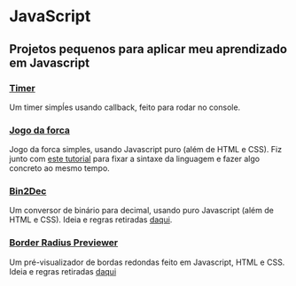 # JavaScript

## Projetos pequenos para aplicar meu aprendizado em Javascript

### [Timer](https://github.com/MarianaFurriel/Javascript/blob/master/projetos/timer.js)
Um timer simpĺes usando callback, feito para rodar no console. 

### [Jogo da forca](https://github.com/MarianaFurriel/Javascript/tree/master/projetos/Jogo%20da%20Forca)
Jogo da forca simples, usando Javascript puro (além de HTML e CSS). Fiz junto com [este tutorial](https://www.youtube.com/watch?v=dgvyE1sJS3Y) para fixar a sintaxe da linguagem e fazer algo concreto ao mesmo tempo.

### [Bin2Dec](https://github.com/MarianaFurriel/Javascript/tree/master/projetos/bin2dec)
Um conversor de binário para decimal, usando puro Javascript (além de HTML e CSS). Ideia e regras retiradas [daqui](https://github.com/florinpop17/app-ideas).

### [Border Radius Previewer](https://github.com/MarianaFurriel/Javascript/tree/master/projetos/Border-radius%20Previewer)
Um pré-visualizador de bordas redondas feito em Javascript, HTML e CSS. Ideia e regras retiradas [daqui](https://github.com/florinpop17/app-ideas)





